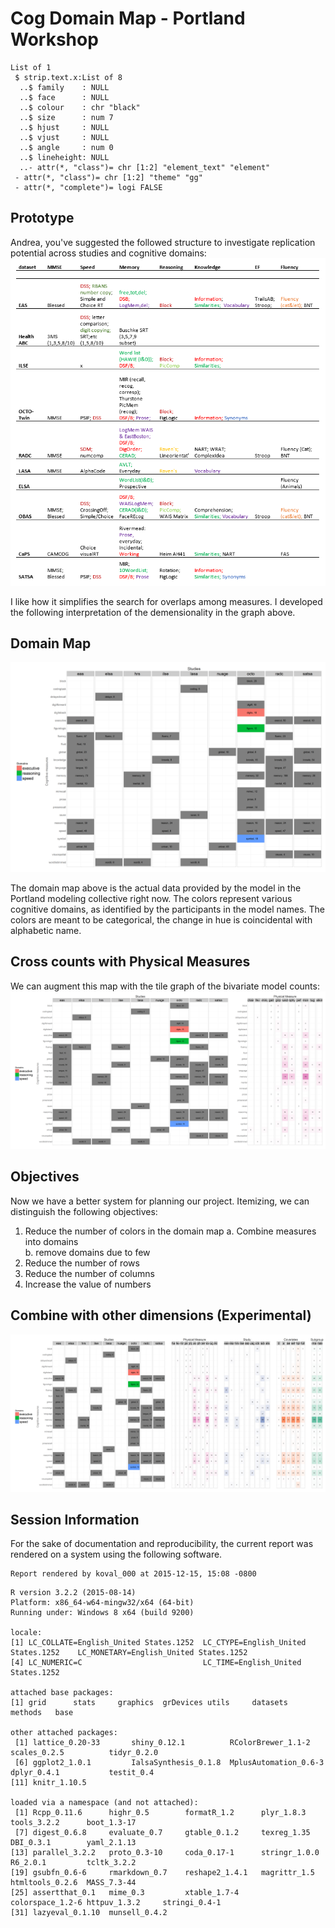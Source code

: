 # Cog Domain Map - Portland Workshop



<!--  Set the working directory to the repository's base directory; this assumes the report is nested inside of two directories.-->


<!-- Set the report-wide options, and point to the external code file. -->


<!-- Load the sources.  Suppress the output when loading sources. --> 


<!-- Load 'sourced' R files.  Suppress the output when loading packages. --> 


<!-- Load any Global functions and variables declared in the R file.  Suppress the output. --> 


<!-- Declare any global functions specific to a Rmd output.  Suppress the output. --> 


<!-- Load the datasets.   -->


<!-- Tweak the datasets.   -->




```
List of 1
 $ strip.text.x:List of 8
  ..$ family    : NULL
  ..$ face      : NULL
  ..$ colour    : chr "black"
  ..$ size      : num 7
  ..$ hjust     : NULL
  ..$ vjust     : NULL
  ..$ angle     : num 0
  ..$ lineheight: NULL
  ..- attr(*, "class")= chr [1:2] "element_text" "element"
 - attr(*, "class")= chr [1:2] "theme" "gg"
 - attr(*, "complete")= logi FALSE
```
## Prototype

Andrea, you've suggested the followed  structure to investigate replication potential across studies and cognitive domains:
![prototype](./images/Piccinin_Cognitive_Domains.PNG)  

I like how it simplifies the search for overlaps among measures. I developed the following interpretation of the demensionality in the graph above. 

## Domain Map



![](figure_cog_domain_map/domain_map-1.png) 

The domain map above is the actual data provided by the model in the Portland modeling collective right now. The colors  represent various cognitive domains, as identified by the participants in the model names. The colors are meant to be categorical, the change in hue is coincidental with alphabetic name.


## Cross counts with Physical Measures

We can augment this map with the tile graph of the bivariate model counts: 
![](figure_cog_domain_map/domain_map_phys_counts-1.png) 

## Objectives

Now we have a better system for planning our project. Itemizing, we can distinguish the following objectives: 

  1. Reduce the number of colors in the domain map 
    a. Combine measures into domains  
    b. remove domains due to few  
  2. Reduce the number of rows  
  3. Reduce the number of columns
  4. Increase the value of numbers

## Combine with other dimensions (Experimental)

![](figure_cog_domain_map/combine_with_otherDs-1.png) 


## Session Information
For the sake of documentation and reproducibility, the current report was rendered on a system using the following software.


```
Report rendered by koval_000 at 2015-12-15, 15:08 -0800
```

```
R version 3.2.2 (2015-08-14)
Platform: x86_64-w64-mingw32/x64 (64-bit)
Running under: Windows 8 x64 (build 9200)

locale:
[1] LC_COLLATE=English_United States.1252  LC_CTYPE=English_United States.1252    LC_MONETARY=English_United States.1252
[4] LC_NUMERIC=C                           LC_TIME=English_United States.1252    

attached base packages:
[1] grid      stats     graphics  grDevices utils     datasets  methods   base     

other attached packages:
 [1] lattice_0.20-33       shiny_0.12.1          RColorBrewer_1.1-2    scales_0.2.5          tidyr_0.2.0          
 [6] ggplot2_1.0.1         IalsaSynthesis_0.1.8  MplusAutomation_0.6-3 dplyr_0.4.1           testit_0.4           
[11] knitr_1.10.5         

loaded via a namespace (and not attached):
 [1] Rcpp_0.11.6      highr_0.5        formatR_1.2      plyr_1.8.3       tools_3.2.2      boot_1.3-17     
 [7] digest_0.6.8     evaluate_0.7     gtable_0.1.2     texreg_1.35      DBI_0.3.1        yaml_2.1.13     
[13] parallel_3.2.2   proto_0.3-10     coda_0.17-1      stringr_1.0.0    R6_2.0.1         tcltk_3.2.2     
[19] gsubfn_0.6-6     rmarkdown_0.7    reshape2_1.4.1   magrittr_1.5     htmltools_0.2.6  MASS_7.3-44     
[25] assertthat_0.1   mime_0.3         xtable_1.7-4     colorspace_1.2-6 httpuv_1.3.2     stringi_0.4-1   
[31] lazyeval_0.1.10  munsell_0.4.2   
```
